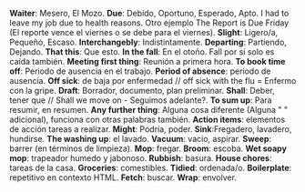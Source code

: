 **Waiter**: Mesero, El Mozo.
**Due**: Debido, Oportuno, Esperado, Apto. I had to leave my job due to health reasons. Otro ejemplo The Report is Due Friday (El reporte vence el viernes o se debe para el viernes).
**Slight**: Ligero/a, Pequeño, Escaso.
**Interchangebly**: Indistintamente.
**Departing**: Partiendo, Dejando.
**That this**: Que esto.
**In the fall**: En el otoño. Fall por si solo es caída también.
**Meeting first thing**: Reunión a primera hora.
**To book time off**: Periodo de ausencia en el trabajo.
**Period of absence**: periodo de ausencia.
**Off sick**: de baja por enfermedad // off sick with the flu = Enfermo con la gripe.
**Draft**: Borrador, documento, plan preliminar.
**Shall**: Deber, tener que // Shall we move on - Seguimos adelante?.
**To sum up**: Para resumir, en resumen.
**Any further thing**: Alguna cosa diferente (Alguna " " adicional), funciona con otras palabras también.
**Action items**: elementos de acción tareas a realizar.
**Might**: Podría, poder.
**Sink**:Fregadero, lavadero, hundirse.
**The washing up**: el lavado.
**Vacuum**: vacio, aspirar.
**Sweep**: barrer (en términos de limpieza).
**Mop**: fregar.
**Broom**: escoba.
**Wet soapy mop**: trapeador humedo y jabonoso.
**Rubbish**: basura.
**House chores**: tareas de la casa.
**Groceries**: comestibles.
**Tidied**: ordenada/o.
**Boilerplate**: repetitivo en contexto HTML.
**Fetch**: buscar.
**Wrap**: envolver.